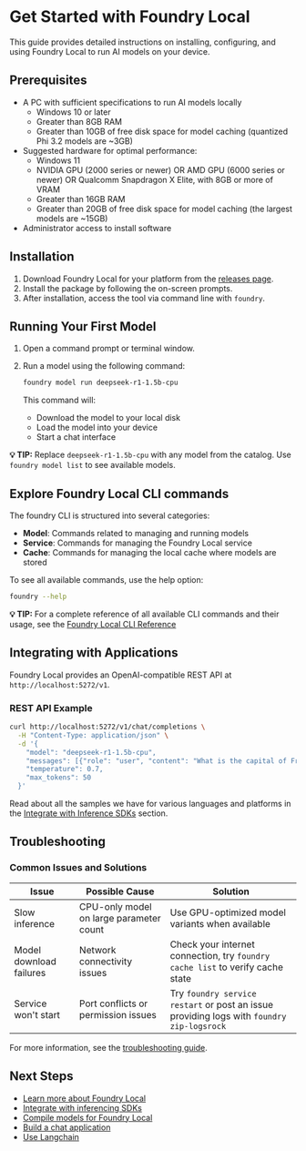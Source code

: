 # Get Started with Foundry Local

This guide provides detailed instructions on installing, configuring, and using Foundry Local to run AI models on your device.

## Prerequisites

- A PC with sufficient specifications to run AI models locally
  - Windows 10 or later
  - Greater than 8GB RAM
  - Greater than 10GB of free disk space for model caching (quantized Phi 3.2 models are ~3GB)
- Suggested hardware for optimal performance:
  - Windows 11
  - NVIDIA GPU (2000 series or newer) OR AMD GPU (6000 series or newer) OR Qualcomm Snapdragon X Elite, with 8GB or more of VRAM
  - Greater than 16GB RAM
  - Greater than 20GB of free disk space for model caching (the largest models are ~15GB)
- Administrator access to install software

## Installation

1. Download Foundry Local for your platform from the [releases page](https://github.com/microsoft/Foundry-Local/releases).
2. Install the package by following the on-screen prompts.
3. After installation, access the tool via command line with `foundry`.

## Running Your First Model

1. Open a command prompt or terminal window.
2. Run a model using the following command:

   ```bash
   foundry model run deepseek-r1-1.5b-cpu
   ```

   This command will:

   - Download the model to your local disk
   - Load the model into your device
   - Start a chat interface

**💡 TIP:** Replace `deepseek-r1-1.5b-cpu` with any model from the catalog. Use `foundry model list` to see available models.

## Explore Foundry Local CLI commands

The foundry CLI is structured into several categories:

- **Model**: Commands related to managing and running models
- **Service**: Commands for managing the Foundry Local service
- **Cache**: Commands for managing the local cache where models are stored

To see all available commands, use the help option:

```bash
foundry --help
```

**💡 TIP:** For a complete reference of all available CLI commands and their usage, see the [Foundry Local CLI Reference](./reference/reference-cli.md)

## Integrating with Applications

Foundry Local provides an OpenAI-compatible REST API at `http://localhost:5272/v1`.

### REST API Example

```bash
curl http://localhost:5272/v1/chat/completions \
  -H "Content-Type: application/json" \
  -d '{
    "model": "deepseek-r1-1.5b-cpu",
    "messages": [{"role": "user", "content": "What is the capital of France?"}],
    "temperature": 0.7,
    "max_tokens": 50
  }'
```

Read about all the samples we have for various languages and platforms in the [Integrate with Inference SDKs](./how-to/integrate-with-inference-sdks.md) section.

## Troubleshooting

### Common Issues and Solutions

| Issue                   | Possible Cause                          | Solution                                                                                  |
| ----------------------- | --------------------------------------- | ----------------------------------------------------------------------------------------- |
| Slow inference          | CPU-only model on large parameter count | Use GPU-optimized model variants when available                                           |
| Model download failures | Network connectivity issues             | Check your internet connection, try `foundry cache list` to verify cache state            |
| Service won't start     | Port conflicts or permission issues     | Try `foundry service restart` or post an issue providing logs with `foundry zip-logsrock` |

For more information, see the [troubleshooting guide](./reference/reference-troubleshooting.md).

## Next Steps

- [Learn more about Foundry Local](./what-is-foundry-local.md)
- [Integrate with inferencing SDKs](./how-to/integrate-with-inference-sdks.md)
- [Compile models for Foundry Local](./how-to/compile-models-for-foundry-local.md)
- [Build a chat application](./tutorials/chat-application-with-open-web-ui.md)
- [Use Langchain](./tutorials/use-langchain-with-foundry-local.md)
